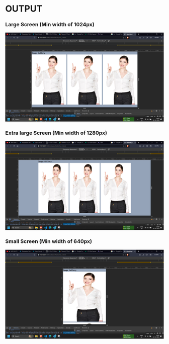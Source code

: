# OUTPUT 

### Large Screen (Min width of 1024px)
![Alt text](image.png)


### Extra large Screen (Min width of 1280px)
![Alt text](image-1.png)


### Small Screen (Min width of 640px)
![Alt text](image-2.png)

